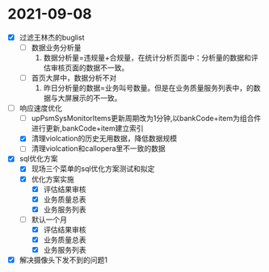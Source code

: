 # 2021-09-08
- [x] 过滤王林杰的buglist
  - [ ] 数据业务分析量
    1. 数据分析量=违规量+合规量，在统计分析页面中：分析量的数据和评估审核页面的数据不一致。
  - [ ] 首页大屏中，数据分析不对
    1. 昨日分析量的数据=业务叫号数量。但是在业务质量服务列表中，的数据与大屏展示的不一致。
- [ ] 响应速度优化
  - [ ] upPsmSysMonitorItems更新周期改为1分钟,以bankCode+item为组合件进行更新,bankCode+item建立索引 
  - [x] 清理violcation的历史无用数据，降低数据规模
  - [ ] 清理violcation和callopera里不一致的数据 
- [x] sql优化方案
  - [x] 现场三个菜单的sql优化方案测试和拟定
  - [x] 优化方案实施
    - [x] 评估结果审核
    - [x] 业务质量总表
    - [x] 业务服务列表
  - [ ] 默认一个月
    - [x] 评估结果审核
    - [x] 业务质量总表
    - [x] 业务服务列表
- [x] 解决摄像头下发不到的问题1